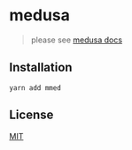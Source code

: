 # medusa

> please see [medusa docs](./d)

## Installation

```shell
yarn add mmed
```

## License

[MIT](https://github.com/tuya/medusa/blob/master/LICENSE)